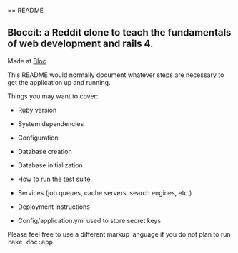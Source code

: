 == README

## Bloccit: a Reddit clone to teach the fundamentals of web development and rails 4.

Made at [Bloc](http://bloc.io)

This README would normally document whatever steps are necessary to get the
application up and running.

Things you may want to cover:

* Ruby version

* System dependencies

* Configuration

* Database creation

* Database initialization

* How to run the test suite

* Services (job queues, cache servers, search engines, etc.)

* Deployment instructions

* Config/application.yml used to store secret keys


Please feel free to use a different markup language if you do not plan to run
<tt>rake doc:app</tt>.
